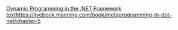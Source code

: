 [Dynamic Programming in the .NET Framework](https://learn.microsoft.com/en-us/dotnet/framework/reflection-and-codedom/)
[text](https://livebook.manning.com/book/metaprogramming-in-dot-net/chapter-5)https://livebook.manning.com/book/metaprogramming-in-dot-net/chapter-5

